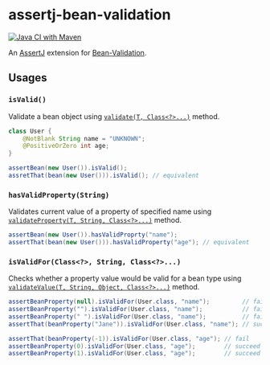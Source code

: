 # assertj-bean-validation

[![Java CI with Maven](https://github.com/jinahya/assertj-bean-validation/actions/workflows/maven.yml/badge.svg)](https://github.com/jinahya/assertj-bean-validation/actions/workflows/maven.yml)

An [AssertJ](https://joel-costigliola.github.io/assertj/) extension for [Bean-Validation](https://beanvalidation.org/).

## Usages

### `isValid()`

Validate a bean object using [`validate(T, Class<?>...)`][validate] method.

```java
class User {
    @NotBlank String name = "UNKNOWN";
    @PositiveOrZero int age;
}

assertBean(new User()).isValid();
assretThat(bean(new User())).isValid(); // equivalent
```

### `hasValidProperty(String)`

Validates current value of a property of specified name
using [`validateProperty(T, String, Class<?>...)`][validateProperty] method.

```java
assertBean(new User()).hasValidProprty("name");
assertThat(bean(new User())).hasValidProperty("age"); // equivalent
```

### `isValidFor(Class<?>, String, Class<?>...)`

Checks whether a property value would be valid for a bean type using [`validateValue(T, String, Object, Class<?>...)`][validateValue]
method.

```java
assertBeanProperty(null).isValidFor(User.class, "name");         // fail
assertBeanProperty("").isValidFor(User.class, "name");           // fail
assertBeanProperty(" ").isValidFor(User.class, "name");          // fail
assertThat(beanProperty("Jane")).isValidFor(User.class, "name"); // succeed

assertThat(beanProperty(-1)).isValidFor(User.class, "age"); // fail
assertBeanProperty(0).isValidFor(User.class, "age");        // succeed
assertBeanProperty(1).isValidFor(User.class, "age");        // succeed
```

[validate]: https://javadoc.io/static/jakarta.validation/jakarta.validation-api/3.0.0/jakarta/validation/Validator.html#validate-T-java.lang.Class...-

[validateProperty]: https://javadoc.io/static/jakarta.validation/jakarta.validation-api/3.0.0/jakarta/validation/Validator.html#validateProperty-T-java.lang.String-java.lang.Class...-

[validateValue]: https://javadoc.io/static/jakarta.validation/jakarta.validation-api/3.0.0/jakarta/validation/Validator.html#validateValue-java.lang.Class-java.lang.String-java.lang.Object-java.lang.Class...-

